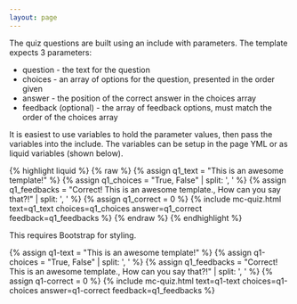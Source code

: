 ```yaml
---
layout: page
---
```

<!-- Latest compiled and minified CSS -->
<link rel="stylesheet" href="https://maxcdn.bootstrapcdn.com/bootstrap/3.3.7/css/bootstrap.min.css" integrity="sha384-BVYiiSIFeK1dGmJRAkycuHAHRg32OmUcww7on3RYdg4Va+PmSTsz/K68vbdEjh4u" crossorigin="anonymous">

The quiz questions are built using an include with parameters.  The template expects 3 parameters:

- question - the text for the question
- choices - an array of options for the question, presented in the order given
- answer - the position of the correct answer in the choices array
- feedback (optional) - the array of feedback options, must match the order of the choices array

It is easiest to use variables to hold the parameter values, then pass the variables into the include.  The variables can be setup in the page YML or as liquid variables (shown below).

{% highlight liquid %}
{% raw %}
  {% assign q1_text = "This is an awesome template!" %}
  {% assign q1_choices = "True, False" | split: ', ' %}
  {% assign q1_feedbacks = "Correct!  This is an awesome template., How can you say that?!" | split: ', ' %}
  {% assign q1_correct = 0 %}
  {% include mc-quiz.html text=q1_text choices=q1_choices answer=q1_correct feedback=q1_feedbacks %}
{% endraw %}
{% endhighlight %}


This requires Bootstrap for styling.

{% assign q1-text = "This is an awesome template!" %}
{% assign q1-choices = "True, False" | split: ', ' %}
{% assign q1_feedbacks = "Correct!  This is an awesome template., How can you say that?!" | split: ', ' %}
{% assign q1-correct = 0 %}
{% include mc-quiz.html text=q1-text choices=q1-choices answer=q1-correct feedback=q1_feedbacks %}

